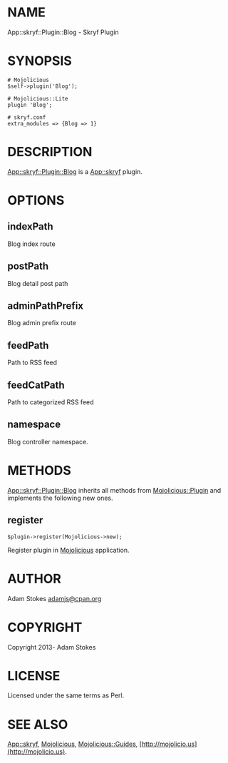 # NAME

App::skryf::Plugin::Blog - Skryf Plugin

# SYNOPSIS

    # Mojolicious
    $self->plugin('Blog');

    # Mojolicious::Lite
    plugin 'Blog';

    # skryf.conf
    extra_modules => {Blog => 1}

# DESCRIPTION

[App::skryf::Plugin::Blog](https://metacpan.org/pod/App::skryf::Plugin::Blog) is a [App::skryf](https://metacpan.org/pod/App::skryf) plugin.

# OPTIONS

## indexPath

Blog index route

## postPath

Blog detail post path

## adminPathPrefix

Blog admin prefix route

## feedPath

Path to RSS feed

## feedCatPath

Path to categorized RSS feed

## namespace

Blog controller namespace.

# METHODS

[App::skryf::Plugin::Blog](https://metacpan.org/pod/App::skryf::Plugin::Blog) inherits all methods from
[Mojolicious::Plugin](https://metacpan.org/pod/Mojolicious::Plugin) and implements the following new ones.

## register

    $plugin->register(Mojolicious->new);

Register plugin in [Mojolicious](https://metacpan.org/pod/Mojolicious) application.

# AUTHOR

Adam Stokes <adamjs@cpan.org>

# COPYRIGHT

Copyright 2013- Adam Stokes

# LICENSE

Licensed under the same terms as Perl.

# SEE ALSO

[App::skryf](https://metacpan.org/pod/App::skryf), [Mojolicious](https://metacpan.org/pod/Mojolicious), [Mojolicious::Guides](https://metacpan.org/pod/Mojolicious::Guides), [http://mojolicio.us](http://mojolicio.us).
